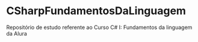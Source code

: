 # CSharpFundamentosDaLinguagem
Repositório de estudo referente ao Curso C# I: Fundamentos da linguagem da Alura
